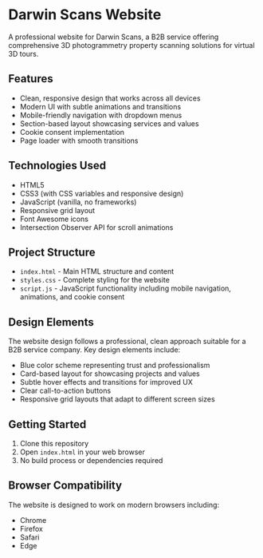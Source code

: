 # Darwin Scans Website

A professional website for Darwin Scans, a B2B service offering comprehensive 3D photogrammetry property scanning solutions for virtual 3D tours.

## Features

- Clean, responsive design that works across all devices
- Modern UI with subtle animations and transitions
- Mobile-friendly navigation with dropdown menus
- Section-based layout showcasing services and values
- Cookie consent implementation
- Page loader with smooth transitions

## Technologies Used

- HTML5
- CSS3 (with CSS variables and responsive design)
- JavaScript (vanilla, no frameworks)
- Responsive grid layout
- Font Awesome icons
- Intersection Observer API for scroll animations

## Project Structure

- `index.html` - Main HTML structure and content
- `styles.css` - Complete styling for the website
- `script.js` - JavaScript functionality including mobile navigation, animations, and cookie consent

## Design Elements

The website design follows a professional, clean approach suitable for a B2B service company. Key design elements include:

- Blue color scheme representing trust and professionalism
- Card-based layout for showcasing projects and values
- Subtle hover effects and transitions for improved UX
- Clear call-to-action buttons
- Responsive grid layouts that adapt to different screen sizes

## Getting Started

1. Clone this repository
2. Open `index.html` in your web browser
3. No build process or dependencies required

## Browser Compatibility

The website is designed to work on modern browsers including:
- Chrome
- Firefox
- Safari
- Edge 